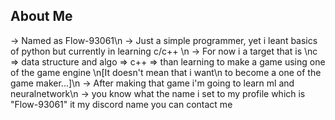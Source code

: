 ## About Me

-> Named as Flow-93061\n
-> Just a simple programmer, yet i leant basics of python but currently in learning c/c++ \n
-> For now i a target that is \nc => data structure and algo => c++ => than learning to make a game using one of the game engine \n[It doesn't mean that i want\n to become a one of the game maker...]\n
-> After making that game i'm going to learn ml and neuralnetwork\n
-> you know what the name i set to my profile which is "Flow-93061" it my discord name you can contact me

<!---
Flow-93061/Flow-93061 is a ✨ special ✨ repository because its `README.md` (this file) appears on your GitHub profile.
You can click the Preview link to take a look at your changes.
--->
